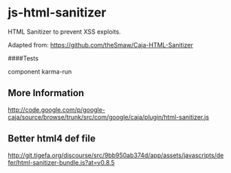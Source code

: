 js-html-sanitizer
=================

HTML Sanitizer to prevent XSS exploits.

Adapted from: https://github.com/theSmaw/Caja-HTML-Sanitizer

####Tests

component karma-run

More Information
----------------
http://code.google.com/p/google-caja/source/browse/trunk/src/com/google/caja/plugin/html-sanitizer.js


Better html4 def file
---------------------
http://git.tigefa.org/discourse/src/9bb950ab374d/app/assets/javascripts/defer/html-sanitizer-bundle.js?at=v0.8.5
